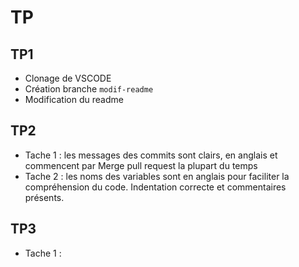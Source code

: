 # TP

## TP1

- Clonage de VSCODE
- Création branche `modif-readme`
- Modification du readme

## TP2

- Tache 1 : les messages des commits sont clairs, en anglais et commencent par Merge pull request la plupart du temps
- Tache 2 : les noms des variables sont en anglais pour faciliter la compréhension du code. Indentation correcte et commentaires présents. 

## TP3

- Tache 1 : 